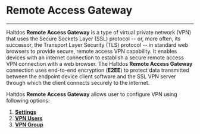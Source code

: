 # Remote Access Gateway

---

Haltdos **Remote Access Gateway** is a type of virtual private network (VPN) that uses the Secure Sockets Layer (SSL) protocol -- or, more often, its successor, the Transport Layer Security (TLS) protocol -- in standard web browsers to provide secure, remote access VPN capability.
It enables devices with an internet connection to establish a secure remote access VPN connection with a web browser. The Haltdos **Remote Access Gateway** connection uses end-to-end encryption (**E2EE**) to protect data transmitted between the endpoint device client software and the SSL VPN server through which the client connects securely to the internet.  

Haltdos **Remote Access Gateway** allows user to configure VPN using following options: 

1. [**Settings**](docs/settings)
2. [**VPN Users**](vpn-users.md)
3. [**VPN Group**](vpn-group.md)
